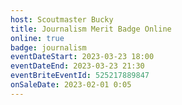 ```yaml
---
host: Scoutmaster Bucky
title: Journalism Merit Badge Online
online: true
badge: journalism
eventDateStart: 2023-03-23 18:00
eventDateEnd: 2023-03-23 21:30
eventBriteEventId: 525217889847
onSaleDate: 2023-02-01 0:05
---
```

